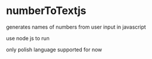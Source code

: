 # numberToTextjs
generates names of numbers from user input in javascript

use node js to run

only polish language supported for now
